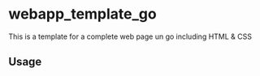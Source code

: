 # webapp_template_go
This is a template for a complete web page un go including HTML & CSS

## Usage
